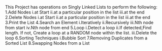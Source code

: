 This Project has operations on Singly Linked Lists to perform the following:
1.Add Nodes
  i.at Start
 ii.at a particular position in the list
iii.at the end
2.Delete Nodes
  i.at Start
 ii.at a particular position in the list
iii.at the end
3.Print the List
4.Search an Element
  i.Iteratively
 ii.Recursively
iii.Nth node from start
 iv.Nth node from end
5.Loop
  i.Detect a loop
 ii.If detected,Find length. If not, Create a loop at a RANDOM node within the list.
 iii.Delete the loop
6.Sorting Techniques
  i.Bubble Sort
7.Removing Duplicates from a Sorted List
8.Swapping Nodes from a List


